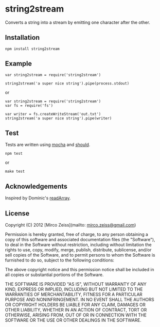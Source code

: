# string2stream

Converts a string into a stream by emitting one character after the other.

## Installation

    npm install string2stream

## Example

    var string2stream = require('string2stream')

    string2stream('a super nice string').pipe(process.stdout)
    
or

    var string2stream = require('string2stream')
    var fs = require('fs')

    var writer = fs.createWriteStream('out.txt')
    string2stream('a super nice string').pipe(writer)


    
## Test

Tests are written using [mocha](http://visionmedia.github.com/mocha/) and [should](https://github.com/visionmedia/should.js).

    npm test

or

    make test
    
## Acknowledgements

Inspired by Dominic's [readArray](https://github.com/dominictarr/event-stream#readarray-array).
    
## License

Copyright (C) 2012 [Mirco Zeiss](mailto: mirco.zeiss@gmail.com)

Permission is hereby granted, free of charge, to any person obtaining a copy of this software and associated documentation files (the "Software"), to deal in the Software without restriction, including without limitation the rights to use, copy, modify, merge, publish, distribute, sublicense, and/or sell copies of the Software, and to permit persons to whom the Software is furnished to do so, subject to the following conditions:

The above copyright notice and this permission notice shall be included in all copies or substantial portions of the Software.

THE SOFTWARE IS PROVIDED "AS IS", WITHOUT WARRANTY OF ANY KIND, EXPRESS OR IMPLIED, INCLUDING BUT NOT LIMITED TO THE WARRANTIES OF MERCHANTABILITY, FITNESS FOR A PARTICULAR PURPOSE AND NONINFRINGEMENT. IN NO EVENT SHALL THE AUTHORS OR COPYRIGHT HOLDERS BE LIABLE FOR ANY CLAIM, DAMAGES OR OTHER LIABILITY, WHETHER IN AN ACTION OF CONTRACT, TORT OR OTHERWISE, ARISING FROM, OUT OF OR IN CONNECTION WITH THE SOFTWARE OR THE USE OR OTHER DEALINGS IN THE SOFTWARE.